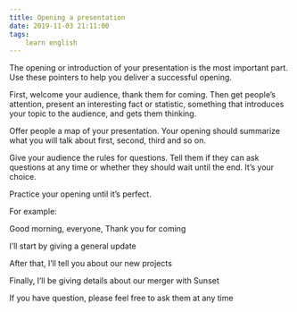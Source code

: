 ```yaml
---
title: Opening a presentation
date: 2019-11-03 21:11:00
tags:
    learn english
---
```

The opening or introduction of your presentation is
the most important part. Use these pointers to help you deliver a successful
opening.

First, welcome your audience, thank them for coming.
Then get people’s attention, present an interesting fact or statistic,
something that introduces your topic to the audience, and gets them thinking.

Offer people a map of your presentation. Your opening
should summarize what you will talk about first, second, third and so on.

Give your audience the rules for questions. Tell them
if they can ask questions at any time or whether they should wait until the
end. It’s your choice.

Practice your opening until it’s perfect.

For example:

Good morning, everyone, Thank you for coming

I’ll start by giving a general update

After that, I’ll tell you about our new projects

Finally, I’ll be giving details about our merger with
Sunset

If you have question, please feel free to ask them at
any time